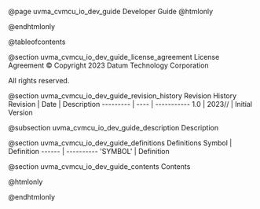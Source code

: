 @page uvma_cvmcu_io_dev_guide Developer Guide
@htmlonly
<div class="autonumbering">
@endhtmlonly


@tableofcontents


@section uvma_cvmcu_io_dev_guide_license_agreement License Agreement
© Copyright 2023 Datum Technology Corporation

All rights reserved.


@section uvma_cvmcu_io_dev_guide_revision_history Revision History
Revision  | Date | Description
--------- | ---- | -----------
1.0 | 2023// | Initial Version

@subsection uvma_cvmcu_io_dev_guide_description Description


@section uvma_cvmcu_io_dev_guide_definitions Definitions
Symbol | Definition
------ | ----------
 'SYMBOL' | Definition


@section uvma_cvmcu_io_dev_guide_contents Contents


@htmlonly
</div>
@endhtmlonly